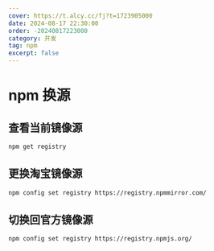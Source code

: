 ```yaml
---
cover: https://t.alcy.cc/fj?t=1723905000
date: 2024-08-17 22:30:00
order: -20240817223000
category: 开发
tag: npm
excerpt: false
---
```


# npm 换源

## 查看当前镜像源

```sh
npm get registry
```

## 更换淘宝镜像源

```sh
npm config set registry https://registry.npmmirror.com/
```

## 切换回官方镜像源

```sh
npm config set registry https://registry.npmjs.org/
```
